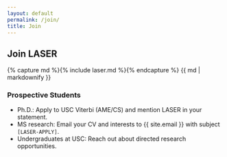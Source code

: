 ```yaml
---
layout: default
permalink: /join/
title: Join
---
```


<div class="col-12 col-lg-9">
  <h2>Join LASER</h2>
  {% capture md %}{% include laser.md %}{% endcapture %}
  {{ md | markdownify }}

  <h3>Prospective Students</h3>
  <ul>
    <li>Ph.D.: Apply to USC Viterbi (AME/CS) and mention LASER in your statement.</li>
    <li>MS research: Email your CV and interests to {{ site.email }} with subject <code>[LASER-APPLY]</code>.</li>
    <li>Undergraduates at USC: Reach out about directed research opportunities.</li>
  </ul>
</div>
